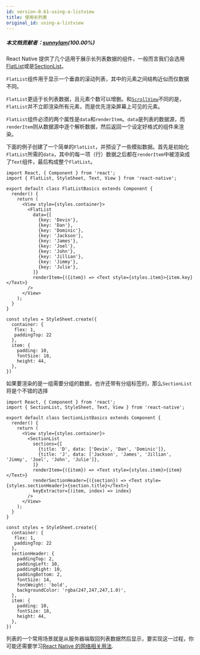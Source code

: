 ```yaml
---
id: version-0.61-using-a-listview
title: 使用长列表
original_id: using-a-listview
---
```


##### 本文档贡献者：[sunnylqm](https://github.com/search?q=sunnylqm%40qq.com+in%3Aemail&type=Users)(100.00%)

React Native 提供了几个适用于展示长列表数据的组件，一般而言我们会选用[FlatList](flatlist.md)或是[SectionList](sectionlist.md)。

`FlatList`组件用于显示一个垂直的滚动列表，其中的元素之间结构近似而仅数据不同。

`FlatList`更适于长列表数据，且元素个数可以增删。和[`ScrollView`](using-a-scrollview.md)不同的是，`FlatList`并不立即渲染所有元素，而是优先渲染屏幕上可见的元素。

`FlatList`组件必须的两个属性是`data`和`renderItem`。`data`是列表的数据源，而`renderItem`则从数据源中逐个解析数据，然后返回一个设定好格式的组件来渲染。

下面的例子创建了一个简单的`FlatList`，并预设了一些模拟数据。首先是初始化`FlatList`所需的`data`，其中的每一项（行）数据之后都在`renderItem`中被渲染成了`Text`组件，最后构成整个`FlatList`。

```SnackPlayer name=FlatList%20Basics
import React, { Component } from 'react';
import { FlatList, StyleSheet, Text, View } from 'react-native';

export default class FlatListBasics extends Component {
  render() {
    return (
      <View style={styles.container}>
        <FlatList
          data={[
            {key: 'Devin'},
            {key: 'Dan'},
            {key: 'Dominic'},
            {key: 'Jackson'},
            {key: 'James'},
            {key: 'Joel'},
            {key: 'John'},
            {key: 'Jillian'},
            {key: 'Jimmy'},
            {key: 'Julie'},
          ]}
          renderItem={({item}) => <Text style={styles.item}>{item.key}</Text>}
        />
      </View>
    );
  }
}

const styles = StyleSheet.create({
  container: {
   flex: 1,
   paddingTop: 22
  },
  item: {
    padding: 10,
    fontSize: 18,
    height: 44,
  },
})
```

如果要渲染的是一组需要分组的数据，也许还带有分组标签的，那么`SectionList`将是个不错的选择

```SnackPlayer name=SectionList%20Basics
import React, { Component } from 'react';
import { SectionList, StyleSheet, Text, View } from 'react-native';

export default class SectionListBasics extends Component {
  render() {
    return (
      <View style={styles.container}>
        <SectionList
          sections={[
            {title: 'D', data: ['Devin', 'Dan', 'Dominic']},
            {title: 'J', data: ['Jackson', 'James', 'Jillian', 'Jimmy', 'Joel', 'John', 'Julie']},
          ]}
          renderItem={({item}) => <Text style={styles.item}>{item}</Text>}
          renderSectionHeader={({section}) => <Text style={styles.sectionHeader}>{section.title}</Text>}
          keyExtractor={(item, index) => index}
        />
      </View>
    );
  }
}

const styles = StyleSheet.create({
  container: {
   flex: 1,
   paddingTop: 22
  },
  sectionHeader: {
    paddingTop: 2,
    paddingLeft: 10,
    paddingRight: 10,
    paddingBottom: 2,
    fontSize: 14,
    fontWeight: 'bold',
    backgroundColor: 'rgba(247,247,247,1.0)',
  },
  item: {
    padding: 10,
    fontSize: 18,
    height: 44,
  },
})
```

列表的一个常用场景就是从服务器端取回列表数据然后显示，要实现这一过程，你可能还需要学习[React Native 的网络相关用法](network.md).
